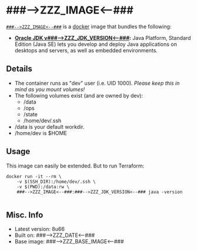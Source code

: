 # ###-->ZZZ_IMAGE<--###  

[`###-->ZZZ_IMAGE<--###`][1] is a [docker][2] image that bundles the following:  
* **[Oracle JDK v###-->ZZZ_JDK_VERSION<--###][3]:** Java Platform, Standard Edition (Java SE) lets you develop and deploy Java applications on desktops and servers, as well as embedded environments.  

## Details
* The container runs as "dev" user (i.e. UID 1000). *Please keep this in mind as you mount volumes!* 
* The following volumes exist (and are owned by dev):  
  - /data
  - /ops
  - /state
  - /home/dev/.ssh
* /data is your default workdir.   
* /home/dev is $HOME  

## Usage 
This image can easily be extended.  But to run Terraform:

````
docker run -it --rm \
	-v $(SSH_DIR):/home/dev/.ssh \
	-v $(PWD):/data:rw \
	###-->ZZZ_IMAGE<--###:###-->ZZZ_JDK_VERSION<--### java -version
		
````

## Misc. Info 
* Latest version: 8u66  
* Built on: ###-->ZZZ_DATE<--###   
* Base image: ###-->ZZZ_BASE_IMAGE<--###   


[1]: https://hub.docker.com/r/###-->ZZZ_IMAGE<--###/   
[2]: https://docker.com 
[3]: http://www.oracle.com/technetwork/java/javase/overview/index.html